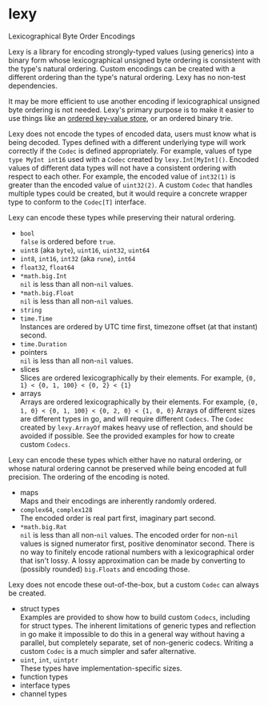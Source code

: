 # lexy

Lexicographical Byte Order Encodings

Lexy is a library for encoding strongly-typed values (using generics) into a binary form whose
lexicographical unsigned byte ordering is consistent with the type's natural ordering.
Custom encodings can be created with a different ordering than the type's natural ordering.
Lexy has no non-test dependencies.

It may be more efficient to use another encoding if lexicographical unsigned byte ordering is not needed.
Lexy's primary purpose is to make it easier to use things like an
[ordered key-value store](https://en.wikipedia.org/wiki/Ordered_Key-Value_Store),
or an ordered binary trie.

Lexy does not encode the types of encoded data, users must know what is being decoded.
Types defined with a different underlying type will work correctly if the `Codec` is defined appropriately.
For example, values of type `type MyInt int16` used with a `Codec` created by `lexy.Int[MyInt]()`.
Encoded values of different data types will not have a consistent ordering with respect to each other.
For example, the encoded value of `int32(1)` is greater than the encoded value of `uint32(2)`.
A custom `Codec` that handles multiple types could be created,
but it would require a concrete wrapper type to conform to the `Codec[T]` interface.

Lexy can encode these types while preserving their natural ordering.

* `bool`  
  `false` is ordered before `true`.
* `uint8` (aka `byte`), `uint16`, `uint32`, `uint64`
* `int8`, `int16`, `int32` (aka `rune`), `int64`
* `float32`, `float64`
* `*math.big.Int`  
  `nil` is less than all non-`nil` values.
* `*math.big.Float`  
  `nil` is less than all non-`nil` values.
* `string`
* `time.Time`  
  Instances are ordered by UTC time first, timezone offset (at that instant) second.
* `time.Duration`
* pointers  
  `nil` is less than all non-`nil` values.
* slices  
  Slices are ordered lexicographically by their elements.
  For example, `{0, 1} < {0, 1, 100} < {0, 2} < {1}`
* arrays  
  Arrays are ordered lexicographically by their elements.
  For example, `{0, 1, 0} < {0, 1, 100} < {0, 2, 0} < {1, 0, 0}`
  Arrays of different sizes are different types in go, and will require different `Codecs`.
  The `Codec` created by `lexy.ArrayOf` makes heavy use of reflection, and should be avoided if possible.
  See the provided examples for how to create custom `Codecs`.

Lexy can encode these types which either have no natural ordering,
or whose natural ordering cannot be preserved while being encoded at full precision.
The ordering of the encoding is noted.

* maps  
  Maps and their encodings are inherently randomly ordered.
* `complex64`, `complex128`  
  The encoded order is real part first, imaginary part second.
* `*math.big.Rat`  
  `nil` is less than all non-`nil` values.
  The encoded order for non-`nil` values is signed numerator first, positive denominator second.
  There is no way to finitely encode rational numbers with a lexicographical order that isn't lossy.
  A lossy approximation can be made by converting to (possibly rounded) `big.Floats` and encoding those.

Lexy does not encode these out-of-the-box, but a custom `Codec` can always be created.

* struct types  
  Examples are provided to show how to build custom `Codecs`, including for struct types.
  The inherent limitations of generic types and reflection in go make it impossible
  to do this in a general way without having a parallel, but completely separate, set of non-generic codecs.
  Writing a custom `Codec` is a much simpler and safer alternative.
* `uint`, `int`, `uintptr`  
  These types have implementation-specific sizes.
* function types
* interface types
* channel types
